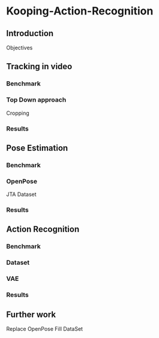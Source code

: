 # Kooping-Action-Recognition

## Introduction

Objectives

## Tracking in video

### Benchmark
### Top Down approach
Cropping
### Results

## Pose Estimation

### Benchmark
### OpenPose
JTA Dataset
### Results


## Action Recognition

### Benchmark
### Dataset
### VAE
### Results


## Further work

Replace OpenPose
Fill DataSet
